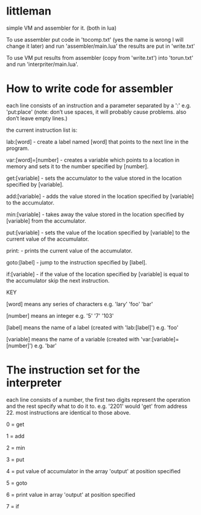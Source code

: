 # littleman
simple VM and assembler for it. (both in lua)

To use assembler put code in 'tocomp.txt' (yes the name is wrong I will change it later) and run 'assembler/main.lua' the results are put in 'write.txt'

To use VM put results from assembler (copy from 'write.txt') into 'torun.txt' and run 'interpriter/main.lua'.

# How to write code for assembler
each line consists of an instruction and a parameter separated by a ':' e.g. 'put:place'
(note: don’t use spaces, it will probably cause problems. also don’t leave empty lines.)

the current instruction list is:

lab:[word] - create a label named [word] that points to the next line in the program.

var:[word]=[number] - creates a variable which points to a location in memory and sets it to the number specified by [number].

get:[variable] - sets the accumulator to the value stored in the location specified by [variable].

add:[variable] - adds the value stored in the location specified by [variable] to the accumulator.

min:[variable] - takes away the value stored in the location specified by [variable] from the accumulator.

put:[variable] - sets the value of the location specified by [variable] to the current value of the accumulator.

print: - prints the current value of the accumulator.

goto:[label] - jump to the instruction specified by [label].

if:[variable] - if the value of the location specified by [variable] is equal to the accumulator skip the next instruction.

KEY

[word] means any series of characters e.g. 'lary' 'foo' 'bar'

[number] means an integer e.g. '5' '7' '103'

[label] means the name of a label (created with 'lab:[label]') e.g. 'foo'

[variable] means the name of a variable (created with 'var:[variable]=[number]') e.g. 'bar'

# The instruction set for the interpreter
each line consists of a number, the first two digits represent the operation and the rest specify what to do it to. e.g. '2201' would 'get' from address 22. most instructions are identical to those above.

0 = get

1 = add

2 = min

3 = put

4 = put value of accumulator in the array 'output' at position specified

5 = goto

6 = print value in array 'output' at position specified

7 = if

